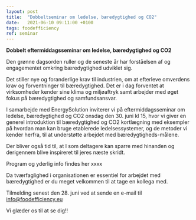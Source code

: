 ```yaml
---
layout: post
title:  "Dobbeltseminar om ledelse, bæredygtighed og CO2"
date:   2021-06-10 09:11:00 +0100
tags: foodefficiency
ref: seminar
---
```


**Dobbelt eftermiddagsseminar om ledelse, bæredygtighed og CO2**

Den grønne dagsorden ruller og de seneste år har forståelsen af og engagementet omkring bæredygtighed udviklet sig. 

Det stiller nye og foranderlige krav til industrien, om at efterleve omverdens krav og forventninger til bæredygtighed. Det er i dag forventet at virksomheder kender sine klima og miljøaftryk samt arbejder med øget fokus på bæredygtighed og samfundsansvar. 

I samarbejde med EnergySolution inviterer vi på eftermiddagsseminar om ledelse, bæredygtighed og CO2 onsdag den 30. juni kl 15, hvor vi giver en generel introduktion til bæredygtighed og CO2 kortlægning med eksempler på hvordan man kan bruge etablerede ledelsessystemer, og de metoder vi kender herfra, til at understøtte arbejdet med bæredygtigheds-målene. 

Der bliver også tid til, at I som deltagere kan sparre med hinanden og derigennem blive inspireret til jeres næste skridt. 

Program og yderlig info findes her xxxx

Da tværfaglighed i organisationen er essentiel for arbejdet med bæredygtighed er du meget velkommen til at tage en kollega med. 

Tilmelding senest den 28. juni ved at sende en e-mail til info@foodefficiency.eu

Vi glæder os til at se dig!!



